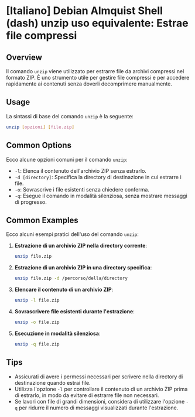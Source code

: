 # [Italiano] Debian Almquist Shell (dash) unzip uso equivalente: Estrae file compressi

## Overview
Il comando `unzip` viene utilizzato per estrarre file da archivi compressi nel formato ZIP. È uno strumento utile per gestire file compressi e per accedere rapidamente ai contenuti senza doverli decomprimere manualmente.

## Usage
La sintassi di base del comando `unzip` è la seguente:

```bash
unzip [opzioni] [file.zip]
```

## Common Options
Ecco alcune opzioni comuni per il comando `unzip`:

- `-l`: Elenca il contenuto dell'archivio ZIP senza estrarlo.
- `-d [directory]`: Specifica la directory di destinazione in cui estrarre i file.
- `-o`: Sovrascrive i file esistenti senza chiedere conferma.
- `-q`: Esegue il comando in modalità silenziosa, senza mostrare messaggi di progresso.

## Common Examples
Ecco alcuni esempi pratici dell'uso del comando `unzip`:

1. **Estrazione di un archivio ZIP nella directory corrente**:
   ```bash
   unzip file.zip
   ```

2. **Estrazione di un archivio ZIP in una directory specifica**:
   ```bash
   unzip file.zip -d /percorso/della/directory
   ```

3. **Elencare il contenuto di un archivio ZIP**:
   ```bash
   unzip -l file.zip
   ```

4. **Sovrascrivere file esistenti durante l'estrazione**:
   ```bash
   unzip -o file.zip
   ```

5. **Esecuzione in modalità silenziosa**:
   ```bash
   unzip -q file.zip
   ```

## Tips
- Assicurati di avere i permessi necessari per scrivere nella directory di destinazione quando estrai file.
- Utilizza l'opzione `-l` per controllare il contenuto di un archivio ZIP prima di estrarlo, in modo da evitare di estrarre file non necessari.
- Se lavori con file di grandi dimensioni, considera di utilizzare l'opzione `-q` per ridurre il numero di messaggi visualizzati durante l'estrazione.